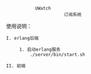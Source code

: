                UWatch 
                          订阅系统


使用说明：

    I. erlang后端

         1. 启动erlang服务
             ./server/bin/start.sh
 
    II. 前端

